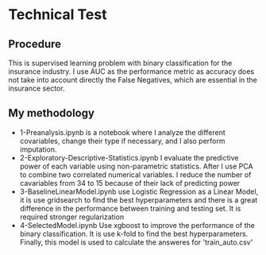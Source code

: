 # Technical Test

## Procedure

This is supervised learning problem with binary classification for the insurance
industry. I use AUC as the performance metric as accuracy does not take into
account directly the False Negatives, which are essential in the insurance
sector.

## My methodology

* 1-Preanalysis.ipynb is a notebook where I analyze the different covariables,
change their type if necessary, and I also perform imputation. 
* 2-Exploratory-Descriptive-Statistics.ipynb I evaluate the predictive power
of each variable using non-parametric statistics. After I use PCA to combine two
correlated numerical variables. I reduce the number of cavariables from 34 to 15
because of their lack of predicting power
* 3-BaselineLinearModel.ipynb use Logistic Regression as a Linear Model, it is 
use gridsearch to find the best hyperparameters and there is a great difference
in the performance between training and testing set. It is required stronger
regularization
* 4-SelectedModel.ipynb Use xgboost to improve the performance of the binary
classification. It is use k-fold to find the best hyperparameters. Finally, this
model is used to calculate the answeres for 'train_auto.csv'